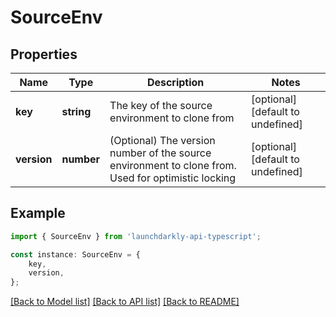 # SourceEnv


## Properties

Name | Type | Description | Notes
------------ | ------------- | ------------- | -------------
**key** | **string** | The key of the source environment to clone from | [optional] [default to undefined]
**version** | **number** | (Optional) The version number of the source environment to clone from. Used for optimistic locking | [optional] [default to undefined]

## Example

```typescript
import { SourceEnv } from 'launchdarkly-api-typescript';

const instance: SourceEnv = {
    key,
    version,
};
```

[[Back to Model list]](../README.md#documentation-for-models) [[Back to API list]](../README.md#documentation-for-api-endpoints) [[Back to README]](../README.md)
